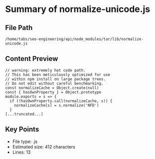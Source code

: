 # Summary of normalize-unicode.js
  
## File Path
`/home/tabs/seo-engineering/api/node_modules/tar/lib/normalize-unicode.js`

## Content Preview
```
// warning: extremely hot code path.
// This has been meticulously optimized for use
// within npm install on large package trees.
// Do not edit without careful benchmarking.
const normalizeCache = Object.create(null)
const { hasOwnProperty } = Object.prototype
module.exports = s => {
  if (!hasOwnProperty.call(normalizeCache, s)) {
    normalizeCache[s] = s.normalize('NFD')
  }
[...truncated...]
```

## Key Points
- File type: .js
- Estimated size: 412 characters
- Lines: 13

